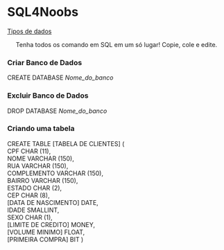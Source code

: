 # SQL4Noobs

[Tipos de dados](docs/ambiente/tipos.md)

<p align="center">Tenha todos os comando em SQL em um só lugar! Copie, cole e edite.</p>

### Criar Banco de Dados
CREATE DATABASE <em>Nome_do_banco</em>

### Excluir Banco de Dados
DROP DATABASE <em>Nome_do_banco</em>

### Criando uma tabela
CREATE TABLE [TABELA DE CLIENTES] ( <br>
CPF CHAR (11),<br>
NOME VARCHAR (150),<br>
RUA VARCHAR (150),<br>
COMPLEMENTO VARCHAR (150),<br>
BAIRRO VARCHAR (150),<br>
ESTADO CHAR (2),<br>
CEP CHAR (8),<br>
[DATA DE NASCIMENTO] DATE,<br>
IDADE SMALLINT,<br>
SEXO CHAR (1),<br>
[LIMITE DE CREDITO] MONEY,<br>
[VOLUME MINIMO] FLOAT,<br>
[PRIMEIRA COMPRA] BIT
)

